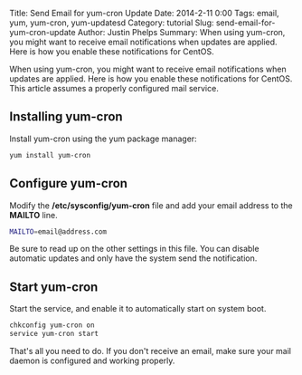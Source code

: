 Title: Send Email for yum-cron Update
Date: 2014-2-11 0:00
Tags: email, yum, yum-cron, yum-updatesd
Category: tutorial
Slug: send-email-for-yum-cron-update
Author: Justin Phelps
Summary: When using yum-cron, you might want to receive email notifications when updates are applied. Here is how you enable these notifications for CentOS.

When using yum-cron, you might want to receive email notifications when updates are applied. Here is how you enable these notifications for CentOS. This article assumes a properly configured mail service.

## Installing yum-cron

Install yum-cron using the yum package manager:

```bash
yum install yum-cron
```

## Configure yum-cron

Modify the **/etc/sysconfig/yum-cron** file and add your email address to the **MAILTO** line.

```bash
MAILTO=email@address.com
```

Be sure to read up on the other settings in this file. You can disable automatic updates and only have the system send the notification.

## Start yum-cron

Start the service, and enable it to automatically start on system boot.

```bash
chkconfig yum-cron on
service yum-cron start
```

That's all you need to do. If you don't receive an email, make sure your mail daemon is configured and working properly.
